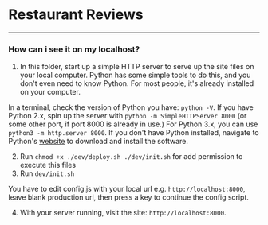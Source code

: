 # Restaurant Reviews
---

### How can i see it on my localhost?

1. In this folder, start up a simple HTTP server to serve up the site files on your local computer. Python has some simple tools to do this, and you don't even need to know Python. For most people, it's already installed on your computer. 

In a terminal, check the version of Python you have: `python -V`. If you have Python 2.x, spin up the server with `python -m SimpleHTTPServer 8000` (or some other port, if port 8000 is already in use.) For Python 3.x, you can use `python3 -m http.server 8000`. If you don't have Python installed, navigate to Python's [website](https://www.python.org/) to download and install the software.

2. Run `chmod +x ./dev/deploy.sh ./dev/init.sh` for add permission to execute this files
3. Run `dev/init.sh`

You have to edit config.js with your local url e.g. `http://localhost:8000`, leave blank production url, then press a key to continue the config script.

4. With your server running, visit the site: `http://localhost:8000`.